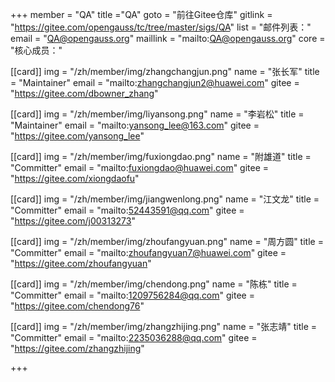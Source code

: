 ﻿+++
member = "QA"
title ="QA"
goto = "前往Gitee仓库"
gitlink = "https://gitee.com/opengauss/tc/tree/master/sigs/QA"
list = "邮件列表："
email = "QA@opengauss.org"
maillink = "mailto:QA@opengauss.org"
core = "核心成员："

[[card]]
img = "/zh/member/img/zhangchangjun.png"
name = "张长军"
title = "Maintainer"
email = "mailto:zhangchangjun2@huawei.com"
gitee = "https://gitee.com/dbowner_zhang"


[[card]]
img = "/zh/member/img/liyansong.png"
name = "李岩松"
title = "Maintainer"
email = "mailto:yansong_lee@163.com"
gitee = "https://gitee.com/yansong_lee"

[[card]]
img = "/zh/member/img/fuxiongdao.png"
name = "附雄道"
title = "Committer"
email = "mailto:fuxiongdao@huawei.com"
gitee = "https://gitee.com/xiongdaofu"

[[card]]
img = "/zh/member/img/jiangwenlong.png"
name = "江文龙"
title = "Committer"
email = "mailto:52443591@qq.com"
gitee = "https://gitee.com/j00313273"

[[card]]
img = "/zh/member/img/zhoufangyuan.png"
name = "周方圆"
title = "Committer"
email = "mailto:zhoufangyuan7@huawei.com"
gitee = "https://gitee.com/zhoufangyuan"

[[card]]
img = "/zh/member/img/chendong.png"
name = "陈栋"
title = "Committer"
email = "mailto:1209756284@qq.com"
gitee = "https://gitee.com/chendong76"

[[card]]
img = "/zh/member/img/zhangzhijing.png"
name = "张志靖"
title = "Committer"
email = "mailto:2235036288@qq.com"
gitee = "https://gitee.com/zhangzhijing"


+++